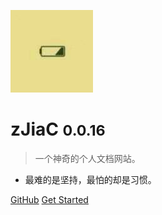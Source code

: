 <!-- _coverpage.md -->

![logo](logo.jpg)

# zJiaC <small>0.0.16</small>

> 一个神奇的个人文档网站。

- 最难的是坚持，最怕的却是习惯。

[GitHub](https://github.com/zJiaC/cloud-doc/)
[Get Started](home.md)